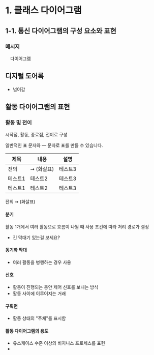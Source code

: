 # 1. 클래스 다이어그램
## 1-1. 통신 다이어그램의 구성 요소와 표현
### 메시지
&nbsp;&nbsp;&nbsp;&nbsp;다이어그램

## 디지털 도어록 
* 넘어감

## 활동 다이어그램의 표현
### 활동 및 전이
시작점, 활동, 종료점, 전이로 구성

일반적인 표
문자와 — 문자로 표를 만들 수 있습니다.

|제목|내용|설명|
|------|---|---|
|전의| ➞ (화살표)|테스트3|
|테스트1|테스트2|테스트3|
|테스트1|테스트2|테스트3|

전의 ➞ (화살표)

#### 분기
활동 1개에서 여러 활동으로 흐름이 나뉠 때 사용
조건에 따라 처리 경로가 결정

* 긴 막대기 있는걸 보세요?

#### 동기화 막대
- 여러 활동을 병행하는 경우 사용

#### 신호
- 활동이 진행되는 동안 제어 신호를 보내는 방식
- 활동 사이에 이루어지는 거래

#### 구획면
- 활동 상태의 "주체"를 표시함

#### 활동 다이어그램의 용도
- 유스케이스 수준 이상의 비지니스 프로세스를 표현
- 

####

